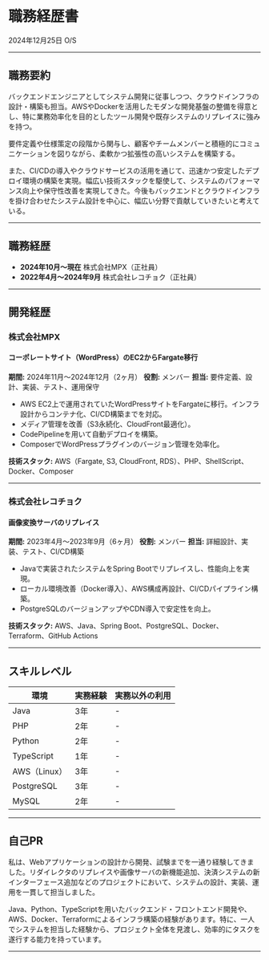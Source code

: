 # 職務経歴書

2024年12月25日
O/S

---

## 職務要約

バックエンドエンジニアとしてシステム開発に従事しつつ、クラウドインフラの設計・構築も担当。AWSやDockerを活用したモダンな開発基盤の整備を得意とし、特に業務効率化を目的としたツール開発や既存システムのリプレイスに強みを持つ。

要件定義や仕様策定の段階から関与し、顧客やチームメンバーと積極的にコミュニケーションを図りながら、柔軟かつ拡張性の高いシステムを構築する。

また、CI/CDの導入やクラウドサービスの活用を通じて、迅速かつ安定したデプロイ環境の構築を実現。幅広い技術スタックを駆使して、システムのパフォーマンス向上や保守性改善を実現してきた。今後もバックエンドとクラウドインフラを掛け合わせたシステム設計を中心に、幅広い分野で貢献していきたいと考えている。

---

## 職務経歴

- **2024年10月〜現在** 株式会社MPX（正社員）
- **2022年4月〜2024年9月** 株式会社レコチョク（正社員）

---

## 開発経歴

### 株式会社MPX

#### コーポレートサイト（WordPress）のEC2からFargate移行
**期間:** 2024年11月〜2024年12月（2ヶ月）
**役割:** メンバー
**担当:** 要件定義、設計、実装、テスト、運用保守

- AWS EC2上で運用されていたWordPressサイトをFargateに移行。インフラ設計からコンテナ化、CI/CD構築までを対応。
- メディア管理を改善（S3永続化、CloudFront最適化）。
- CodePipelineを用いて自動デプロイを構築。
- ComposerでWordPressプラグインのバージョン管理を効率化。

**技術スタック:** AWS（Fargate, S3, CloudFront, RDS）、PHP、ShellScript、Docker、Composer

---

### 株式会社レコチョク

#### 画像変換サーバのリプレイス
**期間:** 2023年4月〜2023年9月（6ヶ月）
**役割:** メンバー
**担当:** 詳細設計、実装、テスト、CI/CD構築

- Javaで実装されたシステムをSpring Bootでリプレイスし、性能向上を実現。
- ローカル環境改善（Docker導入）、AWS構成再設計、CI/CDパイプライン構築。
- PostgreSQLのバージョンアップやCDN導入で安定性を向上。

**技術スタック:** AWS、Java、Spring Boot、PostgreSQL、Docker、Terraform、GitHub Actions

---

## スキルレベル

| 環境                | 実務経験        | 実務以外の利用 |
|---------------------|-----------------|----------------|
| Java                | 3年            | -              |
| PHP                 | 2年            | -              |
| Python              | 2年            | -              |
| TypeScript          | 1年            | -              |
| AWS（Linux）        | 3年            | -              |
| PostgreSQL          | 3年            | -              |
| MySQL               | 2年            | -              |

---

## 自己PR

私は、Webアプリケーションの設計から開発、試験までを一通り経験してきました。リダイレクタのリプレイスや画像サーバの新機能追加、決済システムの新インターフェース追加などのプロジェクトにおいて、システムの設計、実装、運用を一貫して担当しました。

Java、Python、TypeScriptを用いたバックエンド・フロントエンド開発や、AWS、Docker、Terraformによるインフラ構築の経験があります。特に、一人でシステムを担当した経験から、プロジェクト全体を見渡し、効率的にタスクを遂行する能力を持っています。

---
